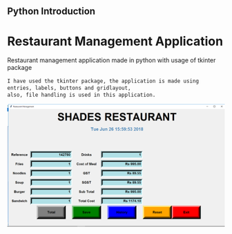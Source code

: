 ## Python Introduction

# Restaurant Management Application

Restaurant management application made in python with usage of tkinter package

```
I have used the tkinter package, the application is made using entries, labels, buttons and gridlayout, 
also, file handling is used in this application.
```

![alt text](https://github.com/sanogotech/restaurant-mgmt-tkinter/blob/master/rtmt3.png)
